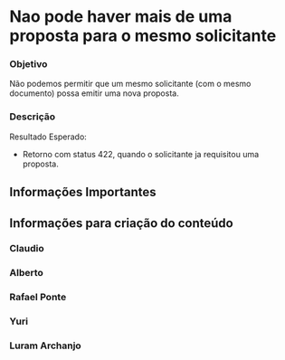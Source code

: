 # Nao pode haver mais de uma proposta para o mesmo solicitante

### Objetivo

Não podemos permitir que um mesmo solicitante (com o mesmo documento) possa emitir uma nova proposta.

### Descrição

Resultado Esperado:

- Retorno com status 422, quando o solicitante ja requisitou uma proposta.

## Informações Importantes

## Informações para criação do conteúdo

### Claudio

### Alberto

### Rafael Ponte

### Yuri

### Luram Archanjo